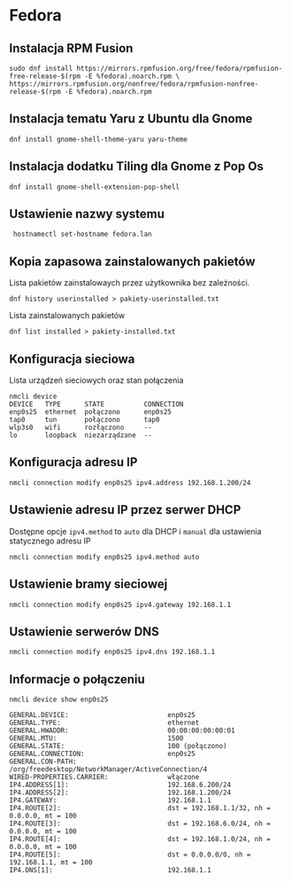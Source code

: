 # Fedora

## Instalacja RPM Fusion

```
sudo dnf install https://mirrors.rpmfusion.org/free/fedora/rpmfusion-free-release-$(rpm -E %fedora).noarch.rpm \
https://mirrors.rpmfusion.org/nonfree/fedora/rpmfusion-nonfree-release-$(rpm -E %fedora).noarch.rpm
```

## Instalacja tematu Yaru z Ubuntu dla Gnome

```
dnf install gnome-shell-theme-yaru yaru-theme
```

## Instalacja dodatku Tiling dla Gnome z Pop Os

```
dnf install gnome-shell-extension-pop-shell
```

## Ustawienie nazwy systemu

```
 hostnamectl set-hostname fedora.lan
```

## Kopia zapasowa zainstalowanych pakietów

Lista pakietów zainstalowaych przez użytkownika bez zależności.
```
dnf history userinstalled > pakiety-userinstalled.txt
```

Lista zainstalowanych pakietów
```
dnf list installed > pakiety-installed.txt
```

## Konfiguracja sieciowa

Lista urządzeń sieciowych oraz stan połączenia
```
nmcli device
DEVICE   TYPE      STATE          CONNECTION 
enp0s25  ethernet  połączono      enp0s25    
tap0     tun       połączono      tap0       
wlp3s0   wifi      rozłączono     --         
lo       loopback  niezarządzane  --         
```

## Konfiguracja adresu IP

```
nmcli connection modify enp0s25 ipv4.address 192.168.1.200/24
```

## Ustawienie adresu IP przez serwer DHCP

Dostępne opcje `ipv4.method` to `auto` dla DHCP i `manual` dla ustawienia
statycznego adresu IP

```
nmcli connection modify enp0s25 ipv4.method auto
```

## Ustawienie bramy sieciowej

```
nmcli connection modify enp0s25 ipv4.gateway 192.168.1.1
```

## Ustawienie serwerów DNS

```
nmcli connection modify enp0s25 ipv4.dns 192.168.1.1
```

## Informacje o połączeniu

```
nmcli device show enp0s25

GENERAL.DEVICE:                         enp0s25
GENERAL.TYPE:                           ethernet
GENERAL.HWADDR:                         00:00:00:00:00:01
GENERAL.MTU:                            1500
GENERAL.STATE:                          100 (połączono)
GENERAL.CONNECTION:                     enp0s25
GENERAL.CON-PATH:                       /org/freedesktop/NetworkManager/ActiveConnection/4
WIRED-PROPERTIES.CARRIER:               włączone
IP4.ADDRESS[1]:                         192.168.6.200/24
IP4.ADDRESS[2]:                         192.168.1.200/24
IP4.GATEWAY:                            192.168.1.1
IP4.ROUTE[2]:                           dst = 192.168.1.1/32, nh = 0.0.0.0, mt = 100
IP4.ROUTE[3]:                           dst = 192.168.6.0/24, nh = 0.0.0.0, mt = 100
IP4.ROUTE[4]:                           dst = 192.168.1.0/24, nh = 0.0.0.0, mt = 100
IP4.ROUTE[5]:                           dst = 0.0.0.0/0, nh = 192.168.1.1, mt = 100
IP4.DNS[1]:                             192.168.1.1
```
